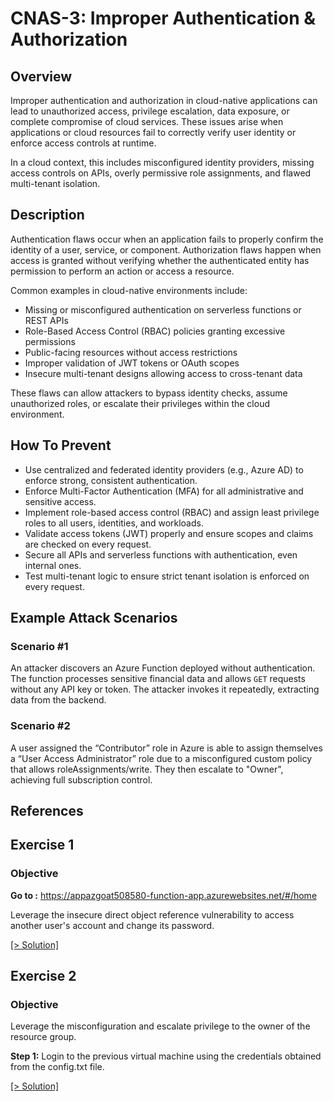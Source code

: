 # CNAS-3: Improper Authentication & Authorization  

## Overview

Improper authentication and authorization in cloud-native applications can lead to unauthorized access, privilege escalation, data exposure, or complete compromise of cloud services. These issues arise when applications or cloud resources fail to correctly verify user identity or enforce access controls at runtime.

In a cloud context, this includes misconfigured identity providers, missing access controls on APIs, overly permissive role assignments, and flawed multi-tenant isolation.

## Description

Authentication flaws occur when an application fails to properly confirm the identity of a user, service, or component. Authorization flaws happen when access is granted without verifying whether the authenticated entity has permission to perform an action or access a resource.

Common examples in cloud-native environments include:

- Missing or misconfigured authentication on serverless functions or REST APIs
- Role-Based Access Control (RBAC) policies granting excessive permissions
- Public-facing resources without access restrictions
- Improper validation of JWT tokens or OAuth scopes
- Insecure multi-tenant designs allowing access to cross-tenant data

These flaws can allow attackers to bypass identity checks, assume unauthorized roles, or escalate their privileges within the cloud environment.

## How To Prevent

* Use centralized and federated identity providers (e.g., Azure AD) to enforce strong, consistent authentication.
* Enforce Multi-Factor Authentication (MFA) for all administrative and sensitive access.
* Implement role-based access control (RBAC) and assign least privilege roles to all users, identities, and workloads.
* Validate access tokens (JWT) properly and ensure scopes and claims are checked on every request.
* Secure all APIs and serverless functions with authentication, even internal ones.
* Test multi-tenant logic to ensure strict tenant isolation is enforced on every request.

## Example Attack Scenarios

### Scenario #1

An attacker discovers an Azure Function deployed without authentication. The function processes sensitive financial data and allows `GET` requests without any API key or token. The attacker invokes it repeatedly, extracting data from the backend.

### Scenario #2

A user assigned the “Contributor” role in Azure is able to assign themselves a “User Access Administrator” role due to a misconfigured custom policy that allows roleAssignments/write. They then escalate to "Owner", achieving full subscription control.

## References

## Exercise 1

### Objective

**Go to :** https://appazgoat508580-function-app.azurewebsites.net/#/home

Leverage the insecure direct object reference vulnerability to access another user's account and change its password.

[[> Solution]](https://github.com/ine-labs/AzureGoat/blob/master/attack-manuals/module-1/01-Insecure%20Direct%20Object%20Reference.md)


## Exercise 2

### Objective
 
Leverage the misconfiguration and escalate privilege to the owner of the resource group.  

**Step 1:** Login to the previous virtual machine using the credentials obtained from the config.txt file.    

[[> Solution]](https://github.com/ine-labs/AzureGoat/blob/master/attack-manuals/module-1/05-Privilege%20Escalation.md)